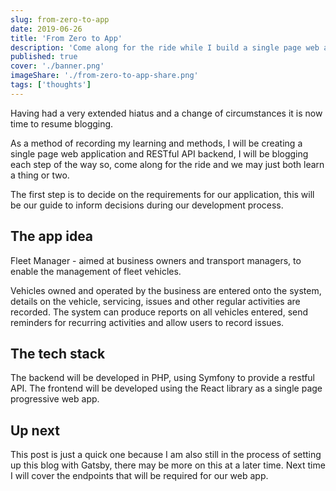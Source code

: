 ```yaml
---
slug: from-zero-to-app
date: 2019-06-26
title: 'From Zero to App'
description: 'Come along for the ride while I build a single page web app and a RESTful api backend.'
published: true
cover: './banner.png'
imageShare: './from-zero-to-app-share.png'
tags: ['thoughts']
---
```


Having had a very extended hiatus and a change of circumstances it is now time to resume blogging.

As a method of recording my learning and methods, I will be creating a single page web application and RESTful API backend, I will be blogging each step of the way so, come along for the ride and we may just both learn a thing or two.

The first step is to decide on the requirements for our application, this will be our guide to inform decisions during our development process.

## The app idea

Fleet Manager - aimed at business owners and transport managers, to enable the management of fleet vehicles.

Vehicles owned and operated by the business are entered onto the system, details on the vehicle, servicing, issues and other regular activities are recorded. The system can produce reports on all vehicles entered, send reminders for recurring activities and allow users to record issues.

## The tech stack

The backend will be developed in PHP, using Symfony to provide a restful API. The frontend will be developed using the React library as a single page progressive web app.

## Up next

This post is just a quick one because I am also still in the process of setting up this blog with Gatsby, there may be more on this at a later time. Next time I will cover the endpoints that will be required for our web app.
